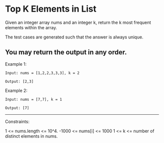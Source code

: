 # Top K Elements in List
Given an integer array nums and an integer k, return the k most frequent elements within the array.

The test cases are generated such that the answer is always unique.

You may return the output in any order.
---
Example 1:
```
Input: nums = [1,2,2,3,3,3], k = 2

Output: [2,3]
```

Example 2:
```
Input: nums = [7,7], k = 1

Output: [7]
```
---
Constraints:

1 <= nums.length <= 10^4.
-1000 <= nums[i] <= 1000
1 <= k <= number of distinct elements in nums.


